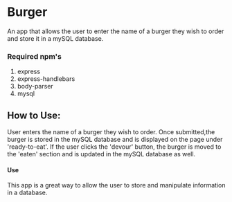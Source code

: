 # Burger

An app that allows the user to enter the name of a burger they wish to order and store it in a mySQL database. 

### Required npm's
1. express
2. express-handlebars
3. body-parser
4. mysql

## How to Use:

User enters the name of a burger they wish to order. Once submitted,the burger is stored in the mySQL database and is displayed on the page under 'ready-to-eat'. If the user clicks the 'devour' button, the burger is moved to the 'eaten' section and is updated in the mySQL database as well.

#### Use 

This app is a great way to allow the user to store and manipulate information in a database.